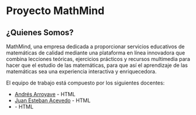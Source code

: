 # Proyecto MathMind
## ¿Quienes Somos?

MathMind, una empresa dedicada a proporcionar servicios educativos de matemáticas de calidad mediante una plataforma en línea innovadora que combina lecciones teóricas, ejercicios prácticos y recursos multimedia para hacer que el estudio de las matemáticas, para que así el aprendizaje de las matemáticas sea una experiencia interactiva y enriquecedora.



El equipo de trabajo está compuesto por los siguientes docentes:

- [Andrés Arroyave](https://github.com/Andres-Arroyave) - HTML
-  [Juan Esteban Acevedo](https://breakdance.github.io/breakdance/) - HTML
-  [](https://breakdance.github.io/breakdance/) - HTML

